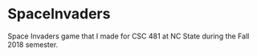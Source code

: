 # SpaceInvaders
Space Invaders game that I made for CSC 481 at NC State during the Fall 2018 semester.
